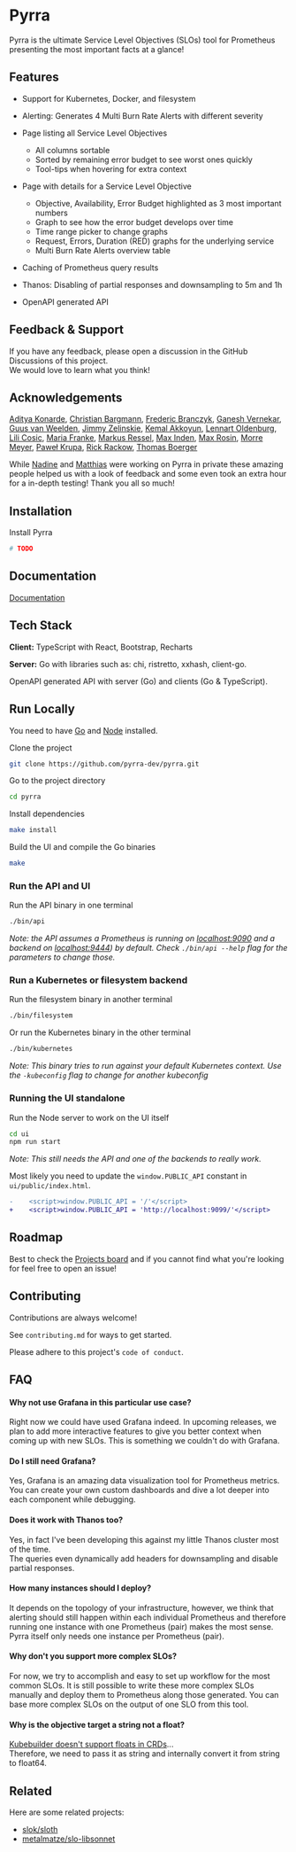 # Pyrra

Pyrra is the ultimate Service Level Objectives (SLOs) tool for Prometheus presenting the most important facts at a glance!

## Features

- Support for Kubernetes, Docker, and filesystem
- Alerting: Generates 4 Multi Burn Rate Alerts with different severity
- Page listing all Service Level Objectives
  - All columns sortable
  - Sorted by remaining error budget to see worst ones quickly
  - Tool-tips when hovering for extra context
- Page with details for a Service Level Objective

  - Objective, Availability, Error Budget highlighted as 3 most important numbers
  - Graph to see how the error budget develops over time
  - Time range picker to change graphs
  - Request, Errors, Duration (RED) graphs for the underlying service
  - Multi Burn Rate Alerts overview table
- Caching of Prometheus query results
- Thanos: Disabling of partial responses and downsampling to 5m and 1h
- OpenAPI generated API

## Feedback & Support

If you have any feedback, please open a discussion in the GitHub Discussions of this project.  
We would love to learn what you think!

## Acknowledgements

[Aditya Konarde](https://github.com/aditya-konarde), [Christian Bargmann](https://github.com/cbrgm), [Frederic Branczyk](https://github.com/brancz), [Ganesh Vernekar](https://github.com/codesome), [Guus van Weelden](https://github.com/guusvw), [Jimmy Zelinskie](https://github.com/jzelinskie), [Kemal Akkoyun](https://github.com/kakkoyun), [Lennart Oldenburg](https://github.com/numbleroot), [Lili Cosic](https://github.com/lilic), [Maria Franke](), [Markus Ressel](https://github.com/markusressel), [Max Inden](https://github.com/mxinden), [Max Rosin](https://github.com/ekeih), [Morre Meyer](https://github.com/morremeyer), [Paweł Krupa](https://github.com/paulfantom), [Rick Rackow](https://github.com/RiRa12621), [Thomas Boerger](https://github.com/tboerger)

While [Nadine](https://github.com/nadinevehling) and [Matthias](https://github.com/metalmatze) were working on Pyrra in private these amazing people helped us with a look of feedback and some even took an extra hour for a in-depth testing! Thank you all so much! 

## Installation

Install Pyrra

```bash
# TODO
```

## Documentation

[Documentation](https://linktodocumentation)


## Tech Stack

**Client:** TypeScript with React, Bootstrap, Recharts

**Server:** Go with libraries such as: chi, ristretto, xxhash, client-go.

OpenAPI generated API with server (Go) and clients (Go & TypeScript).


## Run Locally

You need to have [Go](https://golang.org/) and [Node](https://nodejs.org/en/download/) installed.

Clone the project

```bash
git clone https://github.com/pyrra-dev/pyrra.git
```

Go to the project directory

```bash
cd pyrra
```

Install dependencies

```bash
make install
```

Build the UI and compile the Go binaries

```bash
make
```

### Run the API and UI

Run the API binary in one terminal

```bash
./bin/api
```

*Note: the API assumes a Prometheus is running on [localhost:9090](http://localhost:9090) and a backend on [localhost:9444](http://localhost:9444)) by default. Check  `./bin/api --help` flag for the parameters to change those.*

### Run a Kubernetes or filesystem backend
Run the filesystem binary in another terminal

```bash
./bin/filesystem
```

Or run the Kubernetes binary in the other terminal

```bash
./bin/kubernetes
```

*Note: This binary tries to run against your default Kubernetes context. Use the `-kubeconfig` flag to change for another kubeconfig*

### Running the UI standalone

Run the Node server to work on the UI itself

```bash
cd ui
npm run start
```

*Note: This still needs the API and one of the backends to really work.*

Most likely you need to update the `window.PUBLIC_API` constant in `ui/public/index.html`.

```diff
-    <script>window.PUBLIC_API = '/'</script>
+    <script>window.PUBLIC_API = 'http://localhost:9099/'</script>
```



## Roadmap

Best to check the [Projects board](https://github.com/pyrra-dev/pyrra/projects/1) and if you cannot find what you're looking for feel free to open an issue!

## Contributing

Contributions are always welcome!

See `contributing.md` for ways to get started.

Please adhere to this project's `code of conduct`.

## FAQ

#### Why not use Grafana in this particular use case?

Right now we could have used Grafana indeed. In upcoming releases, we plan to add more interactive features to give you better context when coming up with new SLOs. This is something we couldn't do with Grafana.

#### Do I still need Grafana?

Yes, Grafana is an amazing data visualization tool for Prometheus metrics. You can create your own custom dashboards and dive a lot deeper into each component while debugging.

#### Does it work with Thanos too?

Yes, in fact I've been developing this against my little Thanos cluster most of the time.  
The queries even dynamically add headers for downsampling and disable partial responses.

#### How many instances should I deploy?

It depends on the topology of your infrastructure, however, we think that alerting should still happen within each individual Prometheus and therefore running one instance with one Prometheus (pair) makes the most sense. Pyrra itself only needs one instance per Prometheus (pair).

#### Why don't you support more complex SLOs?

For now, we try to accomplish and easy to set up workflow for the most common SLOs.
It is still possible to write these more complex SLOs manually and deploy them to Prometheus along those generated.
You can base more complex SLOs on the output of one SLO from this tool.

#### Why is the objective target a string not a float?

[Kubebuilder doesn't support floats in CRDs](https://github.com/kubernetes-sigs/controller-tools/issues/245)...  
Therefore, we need to pass it as string and internally convert it from string to float64.

## Related

Here are some related projects:

* [slok/sloth](https://github.com/slok/sloth)
* [metalmatze/slo-libsonnet](https://github.com/metalmatze/slo-libsonnet)
